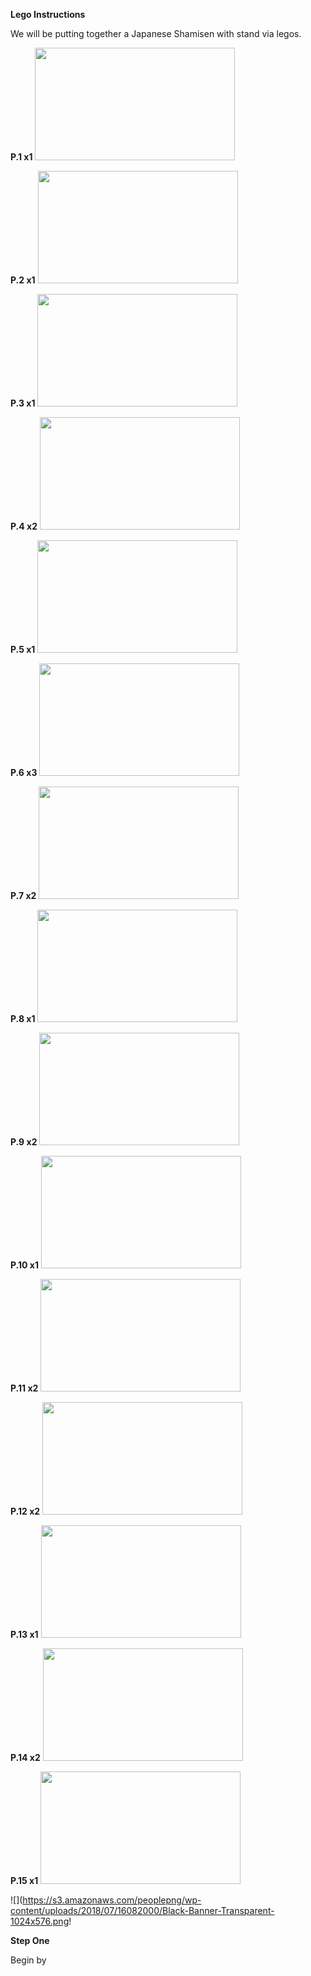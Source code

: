 **Lego Instructions**

We will be putting together a Japanese Shamisen with stand via legos.

<b>P.1 x1</b> 
<img src="https://i.imgur.com/5cV4AZC.jpg" width="320" height="180" /> 

<b>P.2 x1</b>
<img src="https://i.imgur.com/cESFtNF.jpg" width="320" height="180" />

<b>P.3 x1</b> 
<img src="https://i.imgur.com/QraoKrd.jpg" width="320" height="180" />

<b>P.4 x2</b> 
<img src="https://i.imgur.com/TXrobn4.jpg" width="320" height="180" />

<b>P.5 x1</b>
<img src="https://i.imgur.com/CTJjehn.jpg" width="320" height="180" />

<b>P.6 x3</b>
<img src="https://i.imgur.com/qCX9Vbd.jpg" width="320" height="180" />

<b>P.7 x2</b>
<img src="https://i.imgur.com/iGJBlnf.jpg" width="320" height="180" />

<b>P.8 x1</b>
<img src="https://i.imgur.com/hq0848C.jpg" width="320" height="180" />

<b>P.9 x2</b>
<img src="https://i.imgur.com/M4jUo1U.jpg" width="320" height="180" />

<b>P.10 x1</b>
<img src="https://i.imgur.com/WPzMwwG.jpg" width="320" height="180" />

<b>P.11 x2</b> 
<img src="https://i.imgur.com/LlEzbm9.jpg" width="320" height="180" />

<b>P.12 x2</b>
<img src="https://i.imgur.com/50tkhlg.jpg" width="320" height="180" />

<b>P.13 x1</b>
<img src="https://i.imgur.com/cRWribs.jpg" width="320" height="180" />

<b>P.14 x2</b>
<img src="https://i.imgur.com/nh6M7oi.jpg" width="320" height="180" />

<b>P.15 x1</b>
<img src="https://i.imgur.com/slFrEro.jpg" width="320" height="180" />

![](https://s3.amazonaws.com/peoplepng/wp-content/uploads/2018/07/16082000/Black-Banner-Transparent-1024x576.png!

**Step One**

Begin by 
